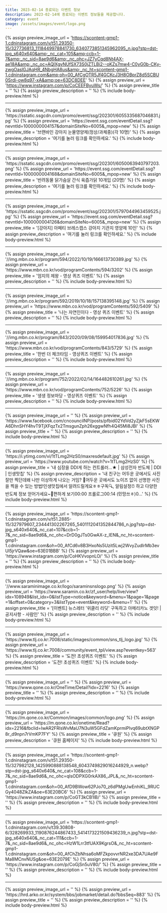 ```yaml
---
title: 2023-02-14 종료되는 이벤트 정보
description: 2023-02-14에 종료되는 이벤트 정보들을 제공합니다.
category: event
image: /assets/images/event/logo.png
---
```

{% assign preview_image_url = 'https://scontent-gmp1-1.cdninstagram.com/v/t51.29350-15/327736813_1118449978841730_6340773851345962095_n.jpg?stp=dst-jpg_s640x640&amp;_nc_cat=105&amp;ccb=1-7&amp;_nc_sid=8ae9d6&amp;_nc_ohc=JZ7yCqd8Nt4AX-ae18A&amp;_nc_oc=AQlXgvNUfSX73S0jZTLBi2--oKZs7mw4-C0yG0b-CKy-zwgOaslGJAqHR_4NbgHA8us&amp;_nc_ht=scontent-gmp1-1.cdninstagram.com&amp;oh=00_AfCgOTR5Jf4GCKcJ3H8OBprZ8d5SCBU0Srdi-ow8q97-xA&amp;oe=63DC8DEE' %}
{% assign preview_url = 'https://www.instagram.com/p/CoCEEFByuWs/' %}
{% assign preview_title = '' %}
{% assign preview_description = '' %}
{% include body-preview.html %}
<hr>{% assign preview_image_url = 'https://sstatic.ssgcdn.com/promo/event/ssg/202301/6055335687046831.jpg' %}
{% assign preview_url = 'https://event.ssg.com/eventDetail.ssg?nevntId=1000000004157&domainSiteNo=6005&_mpop=new' %}
{% assign preview_title = '브랜바인 강아지 눈물영양제(정상/과체중)(각 10명)' %}
{% assign preview_description = '여기를 눌러 링크를 확인하세요.' %}
{% include body-preview.html %}
<hr>{% assign preview_image_url = 'https://sstatic.ssgcdn.com/promo/event/ssg/202301/6050063940797203.png' %}
{% assign preview_url = 'https://event.ssg.com/eventDetail.ssg?nevntId=1000000004168&domainSiteNo=6005&_mpop=new' %}
{% assign preview_title = '반려동물 닭가슴살 간식 육즙가닭 10개입 (20명)' %}
{% assign preview_description = '여기를 눌러 링크를 확인하세요.' %}
{% include body-preview.html %}
<hr>{% assign preview_image_url = 'https://sstatic.ssgcdn.com/promo/event/ssg/202301/5797044963459525.jpg' %}
{% assign preview_url = 'https://event.ssg.com/eventDetail.ssg?nevntId=1000000004126&domainSiteNo=6005&_mpop=new' %}
{% assign preview_title = '[강아지] 아페티 브레스캡스 강아지 기관지 영양제 10인' %}
{% assign preview_description = '여기를 눌러 링크를 확인하세요.' %}
{% include body-preview.html %}
<hr>{% assign preview_image_url = '//img.mbn.co.kr/program/594/2022/10/19/166613730389.jpg' %}
{% assign preview_url = 'https://www.mbn.co.kr/vod/programContents/594/3202' %}
{% assign preview_title = '엄지의 제왕 - 영상 퀴즈 이벤트' %}
{% assign preview_description = '' %}
{% include body-preview.html %}
<hr>{% assign preview_image_url = '//img.mbn.co.kr/program/592/2019/10/18/157138395148.jpg' %}
{% assign preview_url = 'https://www.mbn.co.kr/vod/programContents/592/5409' %}
{% assign preview_title = '나는 자연인이다 - 영상 퀴즈 이벤트' %}
{% assign preview_description = '' %}
{% include body-preview.html %}
<hr>{% assign preview_image_url = '//img.mbn.co.kr/program/843/2020/09/08/159954017836.jpg' %}
{% assign preview_url = 'https://www.mbn.co.kr/vod/programContents/843/5729' %}
{% assign preview_title = '한번 더 체크타임 - 영상퀴즈 이벤트' %}
{% assign preview_description = '' %}
{% include body-preview.html %}
<hr>{% assign preview_image_url = '//img.mbn.co.kr/program/752/2022/02/14/164482610261.jpg' %}
{% assign preview_url = 'https://www.mbn.co.kr/vod/programContents/752/5226' %}
{% assign preview_title = '생생 정보마당 - 영상퀴즈 이벤트' %}
{% assign preview_description = '' %}
{% include body-preview.html %}
<hr>{% assign preview_image_url = '' %}
{% assign preview_url = 'https://www.facebook.com/cncouncilNP/posts/pfbid02YdVd2yZjkF5sEKWA6DhnSHY4hvT9TjXFqzTx2TmsgunZph26xggwNfh4Q45Mi8JBl' %}
{% assign preview_title = '' %}
{% assign preview_description = '' %}
{% include body-preview.html %}
<hr>{% assign preview_image_url = 'https://i.ytimg.com/vi/1tTLmg2HzS0/maxresdefault.jpg' %}
{% assign preview_url = 'https://www.youtube.com/watch?v=1tTLmg2HzS0' %}
{% assign preview_title = '내 심장을 DDI게 하는 컨트롤러...★ | 삼성전자 반도체 | DDI | 인생맛칩' %}
{% assign preview_description = '내 친구는 어두운 곳에서도 사진 잘만 찍던데왜 나만 이상하게 나오는 거임? 🤔어두운 곳에서도 노이즈 없이 선명한 사진을 찍을 수 있는 방법!인생맛칩에서 알려드릴게요ㅎㅎ구독🔍, 알림설정⏰ 하고 다양한 반도체 정보 얻어가세요~📌편하게 보기00:00 프롤로그00:14 (민망쓰ㅎ)0...' %}
{% include body-preview.html %}
<hr>{% assign preview_image_url = 'https://scontent-gmp1-1.cdninstagram.com/v/t51.2885-15/327979607_234441302267265_5401112041352844786_n.jpg?stp=dst-jpg_s640x640&amp;_nc_cat=107&amp;ccb=1-7&amp;_nc_sid=8ae9d6&amp;_nc_ohc=DrD0gJTs0GwAX-z_IEN&amp;_nc_ht=scontent-gmp1-1.cdninstagram.com&amp;oh=00_AfCd6v8B3HxoNs5Uzit5Lwj2WvyZudIrMb3evUl5jrVQaw&amp;oe=63E01BBB' %}
{% assign preview_url = 'https://www.instagram.com/p/CoHKVvopnLO/' %}
{% assign preview_title = '' %}
{% assign preview_description = '' %}
{% include body-preview.html %}
<hr>{% assign preview_image_url = '//www.saraminimage.co.kr/logo/saraminsnslogo.png' %}
{% assign preview_url = 'https://www.saramin.co.kr/zf_user/help/live/view?idx=108949&list_idx=0&listType=notice&keyword=&menu=1&page=1&page=1&offset=0&category=3&listType=event&keyword=&menu=1' %}
{% assign preview_title = '[이벤트] 뉴스레터 '위클리 리딧' 구독하고 아메리카노 겟잇! | 공지사항 - 사람인' %}
{% assign preview_description = '' %}
{% include body-preview.html %}
<hr>{% assign preview_image_url = 'https://www.tlj.co.kr:7008/static/images/common/sns_tlj_logo.jpg' %}
{% assign preview_url = 'https://www.tlj.co.kr:7008/community/event_tpl/view.asp?eventkey=563' %}
{% assign preview_title = '도전! 초성퀴즈 이벤트' %}
{% assign preview_description = '도전! 초성퀴즈 이벤트' %}
{% include body-preview.html %}
<hr>{% assign preview_image_url = '' %}
{% assign preview_url = 'https://www.qone.co.kr/OneTime/Detail?idx=2216' %}
{% assign preview_title = '' %}
{% assign preview_description = '' %}
{% include body-preview.html %}
<hr>{% assign preview_image_url = 'https://m.qone.co.kr/Common/images/common/logo.png' %}
{% assign preview_url = 'https://m.qone.co.kr/onetime/Read?idx=2216&fbclid=IwAR2FRIsWvMaU7N3uW5GFdZamKprmiPlvq69ubtXNGP8r_d9npn7rVmKP7FY' %}
{% assign preview_title = '큐원' %}
{% assign preview_description = '큐원 홈페이지' %}
{% include body-preview.html %}
<hr>{% assign preview_image_url = 'https://scontent-gmp1-1.cdninstagram.com/v/t51.29350-15/327982128_1425990888138548_6043749829016244929_n.webp?stp=dst-jpg_s640x640&amp;_nc_cat=108&amp;ccb=1-7&amp;_nc_sid=8ae9d6&amp;_nc_ohc=qlsODPXG0rkAX86_JPL&amp;_nc_ht=scontent-gmp1-1.cdninstagram.com&amp;oh=00_AfD9BWow62PJo70_z6dPMgUwEnhiKL_9RUCGy4048ZlkZA&amp;oe=63E20BC6' %}
{% assign preview_url = 'https://www.instagram.com/p/CoGT3kCB1lB/' %}
{% assign preview_title = '' %}
{% assign preview_description = '' %}
{% include body-preview.html %}
<hr>{% assign preview_image_url = 'https://scontent-gmp1-1.cdninstagram.com/v/t39.30808-6/328269933_1190876244867433_5414173221509436239_n.jpg?stp=dst-jpg_s640x640&amp;_nc_cat=111&amp;ccb=1-7&amp;_nc_sid=8ae9d6&amp;_nc_ohc=HzW1Lrr3tfUAX9KgrsO&amp;_nc_ht=scontent-gmp1-1.cdninstagram.com&amp;oh=00_AfChZbNhsa6oMFZkpovvrNR2xe3DA7UAe9FMa8MCnvNUSg&amp;oe=63E2079E' %}
{% assign preview_url = 'https://www.instagram.com/p/CoGjSn5uV80/' %}
{% assign preview_title = '' %}
{% assign preview_description = '' %}
{% include body-preview.html %}
<hr>{% assign preview_image_url = '' %}
{% assign preview_url = 'https://hrd.arko.or.kr/system/bbs/jobmarket/detail.do?bbsSeq=883' %}
{% assign preview_title = '' %}
{% assign preview_description = '' %}
{% include body-preview.html %}